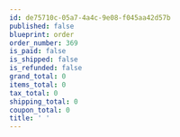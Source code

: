 ```yaml
---
id: de75710c-05a7-4a4c-9e08-f045aa42d57b
published: false
blueprint: order
order_number: 369
is_paid: false
is_shipped: false
is_refunded: false
grand_total: 0
items_total: 0
tax_total: 0
shipping_total: 0
coupon_total: 0
title: ' '
---
```

